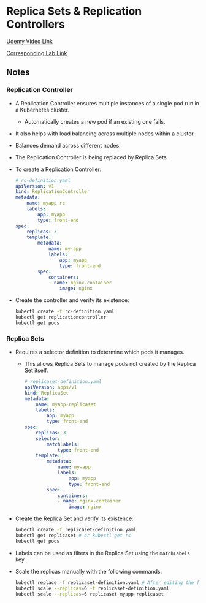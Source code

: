 # Replica Sets & Replication Controllers

[Udemy Video Link](https://udemy.com/course/certified-kubernetes-administrator-with-practice-tests/learn/lecture/14298658#content)

[Corresponding Lab Link](https://uklabs.kodekloud.com/topic/practice-test-replicasets-2/)

## Notes

### Replication Controller

- A Replication Controller ensures multiple instances of a single pod run in a Kubernetes cluster.
  - Automatically creates a new pod if an existing one fails.
- It also helps with load balancing across multiple nodes within a cluster.
- Balances demand across different nodes.
- The Replication Controller is being replaced by Replica Sets.
- To create a Replication Controller:

  ```yaml
  # rc-definition.yaml
  apiVersion: v1
  kind: ReplicationController
  metadata:
      name: myapp-rc
      labels:
          app: myapp
          type: front-end
  spec:
      replicas: 3
      template:
          metadata:
              name: my-app
              labels:
                  app: myapp
                  type: front-end
          spec:
              containers:
              - name: nginx-container
                  image: nginx
  ```

- Create the controller and verify its existence:

  ```bash
  kubectl create -f rc-definition.yaml
  kubectl get replicationcontroller
  kubectl get pods
  ```

### Replica Sets

- Requires a selector definition to determine which pods it manages.

  - This allows Replica Sets to manage pods not created by the Replica Set itself.

    ```yaml
    # replicaset-definition.yaml
    apiVersion: apps/v1
    kind: ReplicaSet
    metadata:
        name: myapp-replicaset
        labels:
            app: myapp
            type: front-end
    spec:
        replicas: 3
        selector:
            matchLabels:
                type: front-end
        template:
            metadata:
                name: my-app
                labels:
                    app: myapp
                    type: front-end
            spec:
                containers:
                - name: nginx-container
                    image: nginx
    ```

- Create the Replica Set and verify its existence:

  ```bash
  kubectl create -f replicaset-definition.yaml
  kubectl get replicaset # or kubectl get rs
  kubectl get pods
  ```

- Labels can be used as filters in the Replica Set using the `matchLabels` key.
- Scale the replicas manually with the following commands:

  ```bash
  kubectl replace -f replicaset-definition.yaml # After editing the file
  kubectl scale --replicas=6 -f replicaset-definition.yaml
  kubectl scale --replicas=6 replicaset myapp-replicaset
  ```
